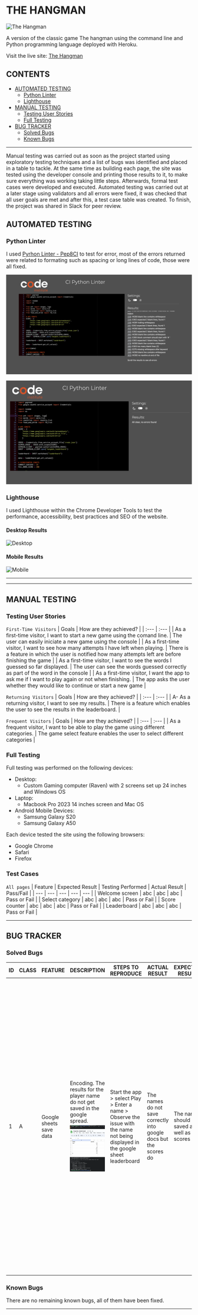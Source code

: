 # THE HANGMAN

![The Hangman]()

A version of the classic game The hangman using the command line and Python programming language deployed with Heroku.

Visit the live site: [The Hangman](https://p03-hangman-ebeea9faff7c.herokuapp.com/)

## CONTENTS

* [AUTOMATED TESTING](#AUTOMATED-TESTING)
  * [Python Linter](#Python-Linter)
  * [Lighthouse](#Lighthouse)
* [MANUAL TESTING](#MANUAL-TESTING)
  * [Testing User Stories](#Testing-User-Stories)
  * [Full Testing](#Full-Testing)
* [BUG TRACKER](#BUG-TRACKER)
  *  [Solved Bugs](#Solved-Bugs)
  *  [Known Bugs](#known-Bugs)

- - -

Manual testing was carried out as soon as the project started using exploratory testing techniques and a list of bugs was identified and placed in a table to tackle.
At the same time as building each page, the site was tested using the developer console and printing those results to it, to make sure everything was working taking little steps.
Afterwards, formal test cases were developed and executed.
Automated testing was carried out at a later stage using validators and all errors were fixed, it was checked that all user goals are met and after this, a test case table was created. To finish, the project was shared in Slack for peer review.

## AUTOMATED TESTING

### Python Linter

I used [Pyrhon Linter - Pep8CI](https://pep8ci.herokuapp.com/) to test for error, most of the errors returned were related to formating such as spacing or long lines of code, those were all fixed.

![Pyrhon Linter - errors](docs/testing/python-linter-errors.png)

![Pyrhon Linter - no errors](docs/testing/python-linter-no-errors.png)

### Lighthouse

I used Lighthouse within the Chrome Developer Tools to test the performance, accessibility, best practices and SEO of the website.

#### Desktop Results

![Desktop]()


#### Mobile Results

![Mobile]()

---

- - -

## MANUAL TESTING

### Testing User Stories

`First-Time Visitors`
| Goals | How are they achieved? |
| :--- | :--- |
| As a first-time visitor, I want to start a new game using the comand line. | The user can easily iniciate a new game using the console |
| As a first-time visitor, I want to see how many attempts I have left when playing. | There is a feature in which the user is notified how many attempts left are before finishing the game |
| As a first-time visitor, I want to see the words I guessed so far displayed. | The user can see the words guessed correctly as part of the word in the console |
| As a first-time visitor, I want the app to ask me if I want to play again or not when finishing. | The app asks the user whether they would like to continue or start a new game |


`Returning Visitors`
| Goals | How are they achieved? |
| :--- | :--- |
| A- As a returning visitor, I want to see my results. | There is a feature which enables the user to see the results in the leaderboard. |

`Frequent Visitors`
| Goals | How are they achieved? |
| :--- | :--- |
| As a frequent visitor, I want to be able to play the game using different categories. | The game select feature enables the user to select different categories |

### Full Testing
Full testing was performed on the following devices:

- Desktop:
  - Custom Gaming computer (Raven) with 2 screens set up 24 inches and Windows OS
- Laptop:
  - Macbook Pro 2023 14 inches screen and Mac OS
- Android Mobile Devices:
  - Samsung Galaxy S20 
  - Samsung Galaxy A50 

Each device tested the site using the following browsers:

- Google Chrome
- Safari
- Firefox

### Test Cases
`All pages`
| Feature | Expected Result | Testing Performed | Actual Result | Pass/Fail |
| --- | --- | --- | --- | --- |
| Welcome screen | abc | abc | abc | Pass or Fail |
| Select category | abc | abc | abc | Pass or Fail |
| Score counter | abc | abc | abc | Pass or Fail |
| Leaderboard | abc | abc | abc | Pass or Fail |


---

## BUG TRACKER

### Solved Bugs

| ID  | CLASS | FEATURE          | DESCRIPTION                                                                          | STEPS TO REPRODUCE                                                                                                                                                           | ACTUAL RESULT                                                                                                                                  | EXPECTED RESULT                                                            | ACTION                                                                                                        | STATUS |
| --- | ----- | ---------------- | ------------------------------------------------------------------------------------ | ---------------------------------------------------------------------------------------------------------------------------------------------------------------------------- | ---------------------------------------------------------------------------------------------------------------------------------------------- | -------------------------------------------------------------------------- | ------------------------------------------------------------------------------------------------------------- | ------ |
| 1   | A     | Google sheets save data          | Encoding. The results for the player name do not get saved in the google spread. ![Console log](docs/testing/bug1-console-log.png) ![Google sheets](docs/testing/bug1-google-sheets.png) ![Console log](docs/testing/bug1-undefined.png)                                          | Start the app > select Play > Enter a name > Observe the issue with the name not being displayed in the google sheet leaderboard                                                                            | The names do not save correctly into google docs but the scores do                                     | The names should be saved as well as the scores                        | Solution: added the global key to the variable in which the names are being stored called name. The global keyword is required because the function is changing the value of a variable that was defined outside the function. if the global keyword is not used then python will just create a new variable that is only available within that function and this was preventing the name to store properly.                                                         |  FIXED  |


### Known Bugs

There are no remaining known bugs, all of them have been fixed.

---